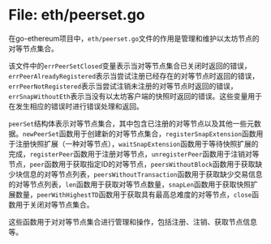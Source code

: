 # File: eth/peerset.go

在go-ethereum项目中，`eth/peerset.go`文件的作用是管理和维护以太坊节点的对等节点集合。

该文件中的`errPeerSetClosed`变量表示当对等节点集合已关闭时返回的错误，`errPeerAlreadyRegistered`表示当尝试注册已经存在的对等节点时返回的错误，`errPeerNotRegistered`表示当尝试注销未注册的对等节点时返回的错误，`errSnapWithoutEth`表示当没有以太坊客户端的快照时返回的错误。这些变量用于在发生相应的错误时进行错误处理和返回。

`peerSet`结构体表示对等节点集合，其中包含已注册的对等节点以及其他一些元数据。`newPeerSet`函数用于创建新的对等节点集合，`registerSnapExtension`函数用于注册快照扩展（一种对等节点），`waitSnapExtension`函数用于等待快照扩展的完成，`registerPeer`函数用于注册对等节点，`unregisterPeer`函数用于注销对等节点，`peer`函数用于获取指定ID的对等节点，`peersWithoutBlock`函数用于获取缺少块信息的对等节点列表，`peersWithoutTransaction`函数用于获取缺少交易信息的对等节点列表，`len`函数用于获取对等节点数量，`snapLen`函数用于获取快照扩展数量，`peerWithHighestTD`函数用于获取具有最高总难度的对等节点，`close`函数用于关闭对等节点集合。

这些函数用于对对等节点集合进行管理和操作，包括注册、注销、获取节点信息等。

